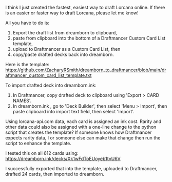 I think I just created the fastest, easiest way to draft Lorcana online. If there is an easier or faster way to draft Lorcana, please let me know!

All you have to do is:
1. Export the draft list from dreamborn to clipboard,
2. paste from clipboard into the bottom of a Draftmancer Custom Card List template,
3. upload to Draftmancer as a Custom Card List, then
4. copy/paste drafted decks back into dreamborn.

Here is the template: https://github.com/ZacharyRSmith/dreamborn_to_draftmancer/blob/main/draftmancer_custom_card_list_template.txt

To import drafted deck into dreamborn.ink:
1. In Draftmancer, copy drafted deck to clipboard using 'Export > CARD NAMES'.
2. In dreamborn.ink , go to 'Deck Builder', then select 'Menu > Import', then paste clipboard into import text field, then select 'Import'.

Using lorcana-api.com data, each card is assigned an ink cost. Rarity and other data could also be assigned with a one-line change to the python script that creates the template? If someone knows how Draftmancer expects rarity data, I or someone else can make that change then run the script to enhance the template.

I tested this on all 612 cards using: https://dreamborn.ink/decks/Xk1wFdToEUoyeb1tvU6V

I successfully exported that into the template, uploaded to Draftmancer, drafted 24 cards, then imported to dreamborn.
